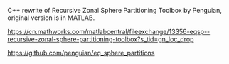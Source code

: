 C++ rewrite of Recursive Zonal Sphere Partitioning Toolbox by Penguian, original version is in MATLAB.

https://cn.mathworks.com/matlabcentral/fileexchange/13356-eqsp--recursive-zonal-sphere-partitioning-toolbox?s_tid=gn_loc_drop

https://github.com/penguian/eq_sphere_partitions
